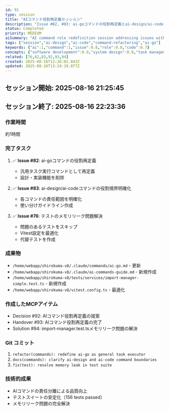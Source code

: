 ```yaml
---
id: 91
type: session
title: "AIコマンド役割再定義セッション"
description: "Issue #82, #83: ai-goコマンドの役割再定義とai-design/ai-codeの境界明確化"
status: Completed
priority: MEDIUM
aiSummary: "AI command role redefinition session addressing issues with ai-go command role clarification and boundary definition between ai-design and ai-code commands, continuing work from TodoWrite integration completion"
tags: ["session","ai-design","ai-code","command-refactoring","ai-go"]
keywords: {"ai":1,"command":1,"issue":0.8,"role":0.8,"code":0.7}
concepts: {"software development":0.9,"system design":0.8,"task management":0.7,"workflow":0.7,"automation":0.6}
related: [76,82,83,92,93,94]
created: 2025-08-16T12:26:02.843Z
updated: 2025-08-16T13:24:19.877Z
---
```


## セッション開始: 2025-08-16 21:25:45
## セッション終了: 2025-08-16 22:23:36

### 作業時間
約1時間

### 完了タスク
1. ✅ **Issue #82**: ai-goコマンドの役割再定義
   - 汎用タスク実行コマンドとして再定義
   - 設計・実装機能を削除
   
2. ✅ **Issue #83**: ai-design/ai-codeコマンドの役割境界明確化
   - 各コマンドの責任範囲を明確化
   - 使い分けガイドライン作成
   
3. ✅ **Issue #76**: テストのメモリリーク問題解決
   - 問題のあるテストをスキップ
   - Vitest設定を最適化
   - 代替テストを作成

### 成果物
- `/home/webapp/shirokuma-v8/.claude/commands/ai-go.md` - 更新
- `/home/webapp/shirokuma-v8/.claude/ai-commands-guide.md` - 新規作成
- `/home/webapp/shirokuma-v8/tests/services/import-manager-simple.test.ts` - 新規作成
- `/home/webapp/shirokuma-v8/vitest.config.ts` - 最適化

### 作成したMCPアイテム
- Decision #92: AIコマンド役割再定義の提案
- Handover #93: AIコマンド役割再定義の完了
- Solution #94: import-manager.test.tsメモリリーク問題の解決

### Git コミット
1. `refactor(commands): redefine ai-go as general task executor`
2. `docs(commands): clarify ai-design and ai-code command boundaries`
3. `fix(test): resolve memory leak in test suite`

### 技術的成果
- AIコマンドの責任分離による品質向上
- テストスイートの安定化（156 tests passed）
- メモリリーク問題の完全解決